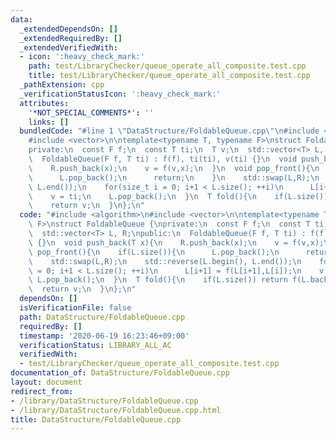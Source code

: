 ```yaml
---
data:
  _extendedDependsOn: []
  _extendedRequiredBy: []
  _extendedVerifiedWith:
  - icon: ':heavy_check_mark:'
    path: test/LibraryChecker/queue_operate_all_composite.test.cpp
    title: test/LibraryChecker/queue_operate_all_composite.test.cpp
  _pathExtension: cpp
  _verificationStatusIcon: ':heavy_check_mark:'
  attributes:
    '*NOT_SPECIAL_COMMENTS*': ''
    links: []
  bundledCode: "#line 1 \"DataStructure/FoldableQueue.cpp\"\n#include <algorithm>\n\
    #include <vector>\n\ntemplate<typename T, typename F>\nstruct FoldableQueue {\n\
    private:\n  const F f;\n  const T ti;\n  T v;\n  std::vector<T> L, R;\npublic:\n\
    \  FoldableQueue(F f, T ti) : f(f), ti(ti), v(ti) {}\n  void push_back(T x){\n\
    \    R.push_back(x);\n    v = f(v,x);\n  }\n  void pop_front(){\n    if(L.size()){\n\
    \      L.pop_back();\n      return;\n    }\n    std::swap(L,R);\n    std::reverse(L.begin(),\
    \ L.end());\n    for(size_t i = 0; i+1 < L.size(); ++i)\n      L[i+1] = f(L[i+1],L[i]);\n\
    \    v = ti;\n    L.pop_back();\n  }\n  T fold(){\n    if(L.size()) return f(L.back(),v);\n\
    \    return v;\n  }\n};\n"
  code: "#include <algorithm>\n#include <vector>\n\ntemplate<typename T, typename\
    \ F>\nstruct FoldableQueue {\nprivate:\n  const F f;\n  const T ti;\n  T v;\n\
    \  std::vector<T> L, R;\npublic:\n  FoldableQueue(F f, T ti) : f(f), ti(ti), v(ti)\
    \ {}\n  void push_back(T x){\n    R.push_back(x);\n    v = f(v,x);\n  }\n  void\
    \ pop_front(){\n    if(L.size()){\n      L.pop_back();\n      return;\n    }\n\
    \    std::swap(L,R);\n    std::reverse(L.begin(), L.end());\n    for(size_t i\
    \ = 0; i+1 < L.size(); ++i)\n      L[i+1] = f(L[i+1],L[i]);\n    v = ti;\n   \
    \ L.pop_back();\n  }\n  T fold(){\n    if(L.size()) return f(L.back(),v);\n  \
    \  return v;\n  }\n};\n"
  dependsOn: []
  isVerificationFile: false
  path: DataStructure/FoldableQueue.cpp
  requiredBy: []
  timestamp: '2020-06-19 16:23:46+09:00'
  verificationStatus: LIBRARY_ALL_AC
  verifiedWith:
  - test/LibraryChecker/queue_operate_all_composite.test.cpp
documentation_of: DataStructure/FoldableQueue.cpp
layout: document
redirect_from:
- /library/DataStructure/FoldableQueue.cpp
- /library/DataStructure/FoldableQueue.cpp.html
title: DataStructure/FoldableQueue.cpp
---
```

